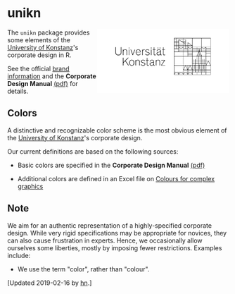 
<!-- README.md is generated from README.Rmd. Please edit THIS file. -->
unikn
=====

<!-- uni.kn logo and link: -->
<!-- ![](./inst/pix/logo.svg) -->
<a href="https://www.uni.kn/"> <img src = "./inst/pix/logo_min.png" alt = "uni.kn" style = "width: 300px; float: right; border:30;"/> </a>

The `unikn` package provides some elements of the [University of Konstanz](https://www.uni-konstanz.de/)'s corporate design in R.

See the official [brand information](https://www.uni-konstanz.de/en/university/news-and-media/create-online-and-print-media/corporate-design/) and the **Corporate Design Manual** [(pdf)](https://www.uni-konstanz.de/typo3temp/secure_downloads/57014/0/0143c03b80bd1fa99843c8f8686f806305928078/UKN_CD_Manual_150921.pdf) for details.

Colors
------

A distinctive and recognizable color scheme is the most obvious element of the [University of Konstanz](https://www.uni-konstanz.de/)'s corporate design.

Our current definitions are based on the following sources:

-   Basic colors are specified in the **Corporate Design Manual** [(pdf)](https://www.uni-konstanz.de/typo3temp/secure_downloads/57014/0/0143c03b80bd1fa99843c8f8686f806305928078/UKN_CD_Manual_150921.pdf)

-   Additional colors are defined in an Excel file on [Colours for complex graphics](https://www.uni-konstanz.de/en/university/news-and-media/create-online-and-print-media/corporate-design/colours-for-complex-graphics/)

Note
----

We aim for an authentic representation of a highly-specified corporate design. While very rigid specifications may be appropriate for novices, they can also cause frustration in experts. Hence, we occasionally allow ourselves some liberties, mostly by imposing fewer restrictions. Examples include:

-   We use the term "color", rather than "colour".

<!-- Update: -->
\[Updated 2019-02-16 by [hn](https://neth.de).\]

<!-- eof. -->
